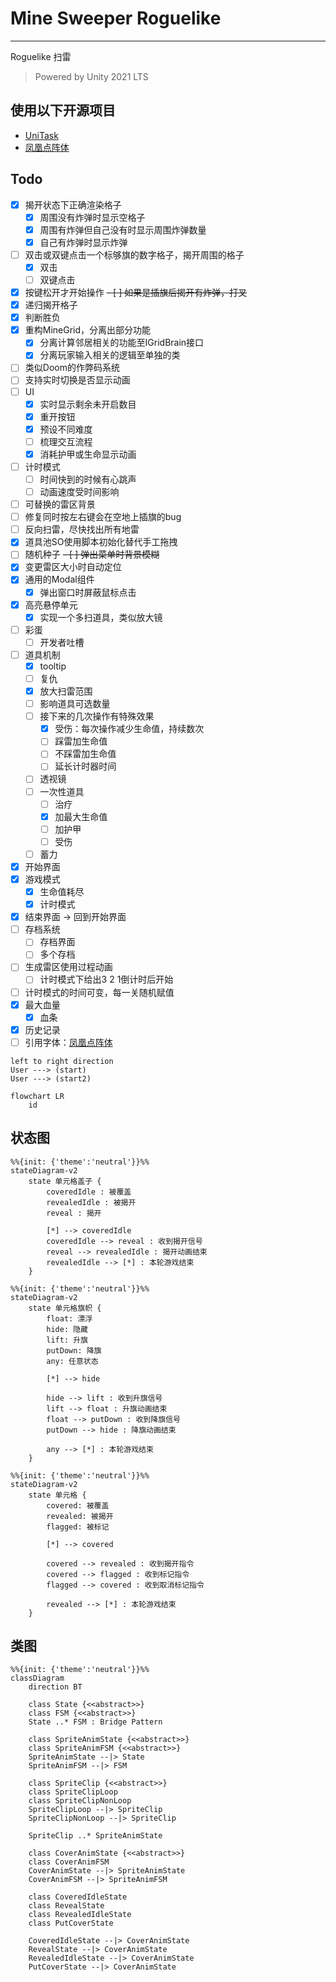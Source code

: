 ﻿# Mine Sweeper Roguelike

---

Roguelike 扫雷

> Powered by Unity 2021 LTS

## 使用以下开源项目

- [UniTask](https://github.com/Cysharp/UniTask)
- [凤凰点阵体](https://timothyqiu.itch.io/vonwaon-bitmap)

## Todo

- [x] 揭开状态下正确渲染格子
    - [x] 周围没有炸弹时显示空格子
    - [x] 周围有炸弹但自己没有时显示周围炸弹数量
    - [x] 自己有炸弹时显示炸弹
- [ ] 双击或双键点击一个标够旗的数字格子，揭开周围的格子
    - [x] 双击
    - [ ] 双键点击
- [x] 按键松开才开始操作
~~- [ ] 如果是插旗后揭开有炸弹，打叉~~
- [x] 递归揭开格子
- [x] 判断胜负
- [x] 重构MineGrid，分离出部分功能
    - [x] 分离计算邻居相关的功能至IGridBrain接口
    - [x] 分离玩家输入相关的逻辑至单独的类
- [ ] 类似Doom的作弊码系统
- [ ] 支持实时切换是否显示动画
- [ ] UI
    - [x] 实时显示剩余未开启数目
    - [x] 重开按钮
    - [x] 预设不同难度
    - [ ] 梳理交互流程
    - [x] 消耗护甲或生命显示动画
- [ ] 计时模式
    - [ ] 时间快到的时候有心跳声
    - [ ] 动画速度受时间影响
- [ ] 可替换的雷区背景
- [ ] 修复同时按左右键会在空地上插旗的bug
- [ ] 反向扫雷，尽快找出所有地雷
- [x] 道具池SO使用脚本初始化替代手工拖拽
- [ ] 随机种子
~~- [ ] 弹出菜单时背景模糊~~
- [x] 变更雷区大小时自动定位
- [x] 通用的Modal组件
    - [x] 弹出窗口时屏蔽鼠标点击
- [x] 高亮悬停单元
    - [x] 实现一个多扫道具，类似放大镜
- [ ] 彩蛋
    - [ ] 开发者吐槽
- [ ] 道具机制
    - [x] tooltip
    - [ ] 复仇
    - [x] 放大扫雷范围
    - [ ] 影响道具可选数量
    - [ ] 接下来的几次操作有特殊效果
        - [x] 受伤：每次操作减少生命值，持续数次
        - [ ] 踩雷加生命值
        - [ ] 不踩雷加生命值
        - [ ] 延长计时器时间
    - [ ] 透视镜
    - [ ] 一次性道具
        - [ ] 治疗
        - [x] 加最大生命值
        - [ ] 加护甲
        - [ ] 受伤
    - [ ] 蓄力
- [x] 开始界面
- [x] 游戏模式
    - [x] 生命值耗尽
    - [x] 计时模式
- [x] 结束界面 -> 回到开始界面
- [ ] 存档系统
    - [ ] 存档界面
    - [ ] 多个存档
- [ ] 生成雷区使用过程动画
    - [ ] 计时模式下给出3 2 1倒计时后开始
- [ ] 计时模式的时间可变，每一关随机赋值
- [x] 最大血量
  - [x] 血条
- [x] 历史记录
- [ ] 引用字体：[凤凰点阵体](https://timothyqiu.itch.io/vonwaon-bitmap)

```plantuml
left to right direction
User ---> (start)
User ---> (start2)
```

```mermaid
flowchart LR
    id
```

## 状态图

```mermaid
%%{init: {'theme':'neutral'}}%%
stateDiagram-v2
    state 单元格盖子 {
        coveredIdle : 被覆盖
        revealedIdle : 被揭开
        reveal : 揭开
        
        [*] --> coveredIdle
        coveredIdle --> reveal : 收到揭开信号
        reveal --> revealedIdle : 揭开动画结束
        revealedIdle --> [*] : 本轮游戏结束
    }
```


```mermaid
%%{init: {'theme':'neutral'}}%%
stateDiagram-v2
    state 单元格旗帜 {
        float: 漂浮
        hide: 隐藏
        lift: 升旗
        putDown: 降旗
        any: 任意状态
        
        [*] --> hide
        
        hide --> lift : 收到升旗信号
        lift --> float : 升旗动画结束
        float --> putDown : 收到降旗信号
        putDown --> hide : 降旗动画结束
        
        any --> [*] : 本轮游戏结束
    }
```

```mermaid
%%{init: {'theme':'neutral'}}%%
stateDiagram-v2
    state 单元格 {
        covered: 被覆盖
        revealed: 被揭开
        flagged: 被标记
        
        [*] --> covered
        
        covered --> revealed : 收到揭开指令
        covered --> flagged : 收到标记指令
        flagged --> covered : 收到取消标记指令
        
        revealed --> [*] : 本轮游戏结束
    }
```

## 类图

```mermaid
%%{init: {'theme':'neutral'}}%%
classDiagram
    direction BT
    
    class State {<<abstract>>}
    class FSM {<<abstract>>}
    State ..* FSM : Bridge Pattern
    
    class SpriteAnimState {<<abstract>>}
    class SpriteAnimFSM {<<abstract>>}
    SpriteAnimState --|> State
    SpriteAnimFSM --|> FSM
    
    class SpriteClip {<<abstract>>}
    class SpriteClipLoop
    class SpriteClipNonLoop
    SpriteClipLoop --|> SpriteClip
    SpriteClipNonLoop --|> SpriteClip
    
    SpriteClip ..* SpriteAnimState
    
    class CoverAnimState {<<abstract>>}
    class CoverAnimFSM
    CoverAnimState --|> SpriteAnimState
    CoverAnimFSM --|> SpriteAnimFSM
    
    class CoveredIdleState
    class RevealState
    class RevealedIdleState
    class PutCoverState
    
    CoveredIdleState --|> CoverAnimState
    RevealState --|> CoverAnimState
    RevealedIdleState --|> CoverAnimState
    PutCoverState --|> CoverAnimState
```